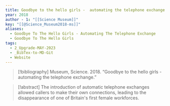 ```yaml
---
title: Goodbye to the hello girls -  automating the telephone exchange
year: 2018
author - 1: "[[Science Museum]]"
key: "[[@Science_Museum2018-ms]]"
aliases:
  - Goodbye To The Hello Girls - Automating The Telephone Exchange
  - Goodbye To The Hello Girls
tags:
  - 2_Upgrade-MAY-2023
  - _BibTex-to-MD-Git
  - Website
---
```


> [!bibliography]
> Museum, Science. 2018. “Goodbye to the hello girls -  automating the telephone exchange.” 

> [!abstract]
> The introduction of automatic telephone exchanges allowed callers to make their own connections, leading to the disappearance of one of Britain's first female workforces.